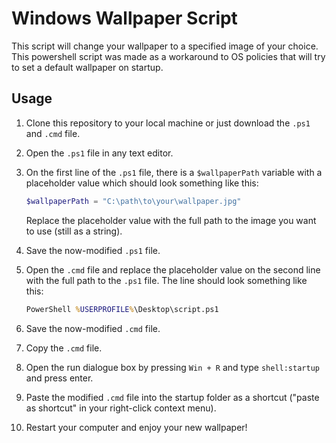 # Windows Wallpaper Script

This script will change your wallpaper to a specified image of your choice. This
powershell script was made as a workaround to OS policies that will try to set a
default wallpaper on startup.

## Usage

1. Clone this repository to your local machine or just download the `.ps1` and
   `.cmd` file.

2. Open the `.ps1` file in any text editor.

3. On the first line of the `.ps1` file, there is a `$wallpaperPath` variable
   with a placeholder value which should look something like this:

   ```powershell
   $wallpaperPath = "C:\path\to\your\wallpaper.jpg"
   ```

   Replace the placeholder value with the full path to the image you want to use
   (still as a string).

4. Save the now-modified `.ps1` file.

5. Open the `.cmd` file and replace the placeholder value on the second line with the full path to
   the `.ps1` file. The line should look something like this:

   ```cmd
   PowerShell %USERPROFILE%\Desktop\script.ps1
   ```

6. Save the now-modified `.cmd` file.

7. Copy the `.cmd` file.

8. Open the run dialogue box by pressing `Win + R` and type `shell:startup` and press enter.

9. Paste the modified `.cmd` file into the startup folder as a shortcut ("paste as
   shortcut" in your right-click context menu).

10. Restart your computer and enjoy your new wallpaper!
